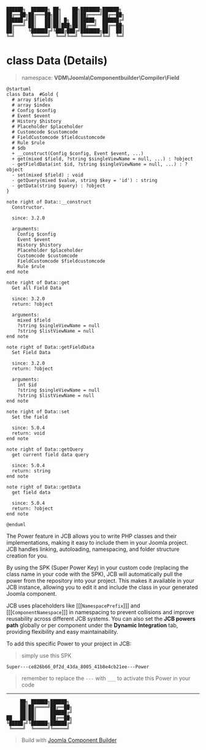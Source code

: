 ```
██████╗  ██████╗ ██╗    ██╗███████╗██████╗
██╔══██╗██╔═══██╗██║    ██║██╔════╝██╔══██╗
██████╔╝██║   ██║██║ █╗ ██║█████╗  ██████╔╝
██╔═══╝ ██║   ██║██║███╗██║██╔══╝  ██╔══██╗
██║     ╚██████╔╝╚███╔███╔╝███████╗██║  ██║
╚═╝      ╚═════╝  ╚══╝╚══╝ ╚══════╝╚═╝  ╚═╝
```
# class Data (Details)
> namespace: **VDM\Joomla\Componentbuilder\Compiler\Field**

```uml
@startuml
class Data  #Gold {
  # array $fields
  # array $index
  # Config $config
  # Event $event
  # History $history
  # Placeholder $placeholder
  # Customcode $customcode
  # FieldCustomcode $fieldcustomcode
  # Rule $rule
  # $db
  + __construct(Config $config, Event $event, ...)
  + get(mixed $field, ?string $singleViewName = null, ...) : ?object
  - getFieldData(int $id, ?string $singleViewName = null, ...) : ?object
  - set(mixed $field) : void
  - getQuery(mixed $value, string $key = 'id') : string
  - getData(string $query) : ?object
}

note right of Data::__construct
  Constructor.

  since: 3.2.0
  
  arguments:
    Config $config
    Event $event
    History $history
    Placeholder $placeholder
    Customcode $customcode
    FieldCustomcode $fieldcustomcode
    Rule $rule
end note

note right of Data::get
  Get all Field Data

  since: 3.2.0
  return: ?object
  
  arguments:
    mixed $field
    ?string $singleViewName = null
    ?string $listViewName = null
end note

note right of Data::getFieldData
  Set Field Data

  since: 3.2.0
  return: ?object
  
  arguments:
    int $id
    ?string $singleViewName = null
    ?string $listViewName = null
end note

note right of Data::set
  Set the field

  since: 5.0.4
  return: void
end note

note right of Data::getQuery
  get current field data query

  since: 5.0.4
  return: string
end note

note right of Data::getData
  get field data

  since: 5.0.4
  return: ?object
end note
 
@enduml
```

The Power feature in JCB allows you to write PHP classes and their implementations, making it easy to include them in your Joomla project. JCB handles linking, autoloading, namespacing, and folder structure creation for you.

By using the SPK (Super Power Key) in your custom code (replacing the class name in your code with the SPK), JCB will automatically pull the power from the repository into your project. This makes it available in your JCB instance, allowing you to edit it and include the class in your generated Joomla component.

JCB uses placeholders like [[[`NamespacePrefix`]]] and [[[`ComponentNamespace`]]] in namespacing to prevent collisions and improve reusability across different JCB systems. You can also set the **JCB powers path** globally or per component under the **Dynamic Integration** tab, providing flexibility and easy maintainability.

To add this specific Power to your project in JCB:

> simply use this SPK
```
Super---ce826b66_0f2d_43da_8005_41b8e4cb21ee---Power
```
> remember to replace the `---` with `___` to activate this Power in your code

---
```
     ██╗ ██████╗██████╗
     ██║██╔════╝██╔══██╗
     ██║██║     ██████╔╝
██   ██║██║     ██╔══██╗
╚█████╔╝╚██████╗██████╔╝
 ╚════╝  ╚═════╝╚═════╝
```
> Build with [Joomla Component Builder](https://git.vdm.dev/joomla/Component-Builder)

